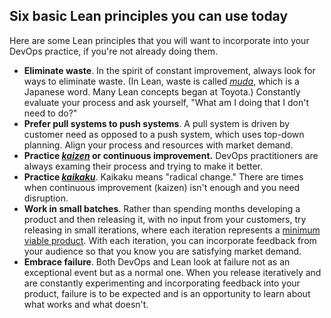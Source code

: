 ## Six basic Lean principles you can use today

Here are some Lean principles that you will want to incorporate into your DevOps practice, if you're not already doing them.

* **Eliminate waste**. In the spirit of constant improvement, always look for ways to eliminate waste. (In Lean, waste is called [_muda_](https://en.wikipedia.org/wiki/Muda_(Japanese_term)), which is a Japanese word. Many Lean concepts began at Toyota.) Constantly evaluate your process and ask yourself, "What am I doing that I don't need to do?"
* **Prefer pull systems to push systems**. A pull system is driven by customer need as opposed to a push system, which uses top-down planning. Align your process and resources with market demand.
* **Practice [_kaizen_](https://en.wikipedia.org/wiki/Kaizen) or continuous improvement.** DevOps practitioners are always examing their process and trying to make it better.
* **Practice [_kaikaku_](https://en.wikipedia.org/wiki/Kaikaku)**. Kaikaku means "radical change." There are times when continuous improvement (kaizen) isn't enough and you need disruption.
* **Work in small batches**. Rather than spending months developing a product and then releasing it, with no input from your customers, try releasing in small iterations, where each iteration represents a [minimum viable product](https://en.wikipedia.org/wiki/Minimum_viable_product). With each iteration, you can incorporate feedback from your audience so that you know you are satisfying market demand.
* **Embrace failure**. Both DevOps and Lean look at failure not as an exceptional event but as a normal one. When you release iteratively and are constantly experimenting and incorporating feedback into your product, failure is to be expected and is an opportunity to learn about what works and what doesn't.
